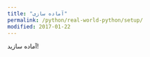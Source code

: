 ```yaml
---
title: "آماده سازی"
permalink: /python/real-world-python/setup/
modified: 2017-01-22
---
```


آماده سازید!
